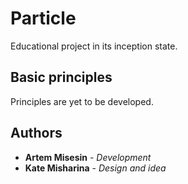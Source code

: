 # Particle

Educational project in its inception state.

## Basic principles

  Principles are yet to be developed.

## Authors

* **Artem Misesin** - *Development*
* **Kate Misharina** - *Design and idea*
